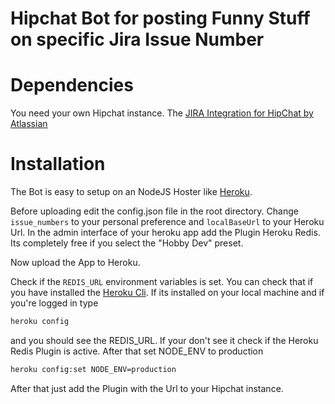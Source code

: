# Hipchat Bot for posting Funny Stuff on specific Jira Issue Number

# Dependencies

You need your own Hipchat instance.
The [JIRA Integration for HipChat by Atlassian](https://marketplace.atlassian.com/plugins/com.atlassian.labs.hipchat.hipchat-for-jira-plugin/cloud/overview)

# Installation

The Bot is easy to setup on an NodeJS Hoster like [Heroku](https://heroku.com).

Before uploading edit the config.json file in the root directory. Change `issue_numbers` to your personal preference and `localBaseUrl` to your Heroku Url. In the admin interface of your heroku app add the Plugin Heroku Redis. Its completely free if you select the "Hobby Dev" preset.

Now upload the App to Heroku.

Check if the `REDIS_URL` environment variables is set. You can check that if you have installed the [Heroku Cli](https://devcenter.heroku.com/articles/heroku-command-line). If its installed on your local machine and if you're logged in type
```bash
heroku config
```
and you should see the REDIS_URL. If your don't see it check if the Heroku Redis Plugin is active.
After that set NODE_ENV to production
```bash
heroku config:set NODE_ENV=production
```
After that just add the Plugin with the Url to your Hipchat instance.
